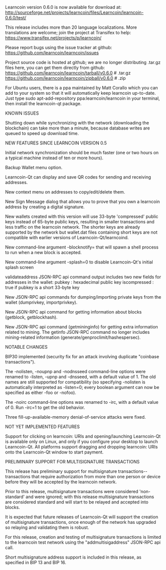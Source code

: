 Learncoin version 0.6.0 is now available for download at:
http://sourceforge.net/projects/learncoin/files/Learncoin/learncoin-0.6.0/test/

This release includes more than 20 language localizations.
More translations are welcome; join the
project at Transifex to help:
https://www.transifex.net/projects/p/learncoin/

Please report bugs using the issue tracker at github:
https://github.com/learncoin/learncoin/issues

Project source code is hosted at github; we are no longer
distributing .tar.gz files here, you can get them
directly from github:
https://github.com/learncoin/learncoin/tarball/v0.6.0  # .tar.gz
https://github.com/learncoin/learncoin/zipball/v0.6.0  # .zip

For Ubuntu users, there is a ppa maintained by Matt Corallo which
you can add to your system so that it will automatically keep
learncoin up-to-date.  Just type
sudo apt-add-repository ppa:learncoin/learncoin
in your terminal, then install the learncoin-qt package.


KNOWN ISSUES

Shutting down while synchronizing with the network
(downloading the blockchain) can take more than a minute,
because database writes are queued to speed up download
time.


NEW FEATURES SINCE LEARNCOIN VERSION 0.5

Initial network synchronization should be much faster
(one or two hours on a typical machine instead of ten or more
hours).

Backup Wallet menu option.

Learncoin-Qt can display and save QR codes for sending
and receiving addresses.

New context menu on addresses to copy/edit/delete them.

New Sign Message dialog that allows you to prove that you
own a learncoin address by creating a digital
signature.

New wallets created with this version will
use 33-byte 'compressed' public keys instead of
65-byte public keys, resulting in smaller
transactions and less traffic on the learncoin
network. The shorter keys are already supported
by the network but wallet.dat files containing
short keys are not compatible with earlier
versions of Learncoin-Qt/learncoind.

New command-line argument -blocknotify=<command>
that will spawn a shell process to run <command> 
when a new block is accepted.

New command-line argument -splash=0 to disable
Learncoin-Qt's initial splash screen

validateaddress JSON-RPC api command output includes
two new fields for addresses in the wallet:
pubkey : hexadecimal public key
iscompressed : true if pubkey is a short 33-byte key

New JSON-RPC api commands for dumping/importing
private keys from the wallet (dumprivkey, importprivkey).

New JSON-RPC api command for getting information about
blocks (getblock, getblockhash).

New JSON-RPC api command (getmininginfo) for getting
extra information related to mining. The getinfo
JSON-RPC command no longer includes mining-related
information (generate/genproclimit/hashespersec).



NOTABLE CHANGES

BIP30 implemented (security fix for an attack involving
duplicate "coinbase transactions").

The -nolisten, -noupnp and -nodnsseed command-line
options were renamed to -listen, -upnp and -dnsseed,
with a default value of 1. The old names are still
supported for compatibility (so specifying -nolisten
is automatically interpreted as -listen=0; every
boolean argument can now be specified as either
-foo or -nofoo).

The -noirc command-line options was renamed to
-irc, with a default value of 0. Run -irc=1 to
get the old behavior.

Three fill-up-available-memory denial-of-service
attacks were fixed.


NOT YET IMPLEMENTED FEATURES

Support for clicking on learncoin: URIs and
opening/launching Learncoin-Qt is available only on Linux,
and only if you configure your desktop to launch
Learncoin-Qt. All platforms support dragging and dropping
learncoin: URIs onto the Learncoin-Qt window to start
payment.


PRELIMINARY SUPPORT FOR MULTISIGNATURE TRANSACTIONS

This release has preliminary support for multisignature
transactions-- transactions that require authorization
from more than one person or device before they
will be accepted by the learncoin network.

Prior to this release, multisignature transactions
were considered 'non-standard' and were ignored;
with this release multisignature transactions are
considered standard and will start to be relayed
and accepted into blocks.

It is expected that future releases of Learncoin-Qt
will support the creation of multisignature transactions,
once enough of the network has upgraded so relaying
and validating them is robust.

For this release, creation and testing of multisignature
transactions is limited to the learncoin test network using
the "addmultisigaddress" JSON-RPC api call.

Short multisignature address support is included in this
release, as specified in BIP 13 and BIP 16.
